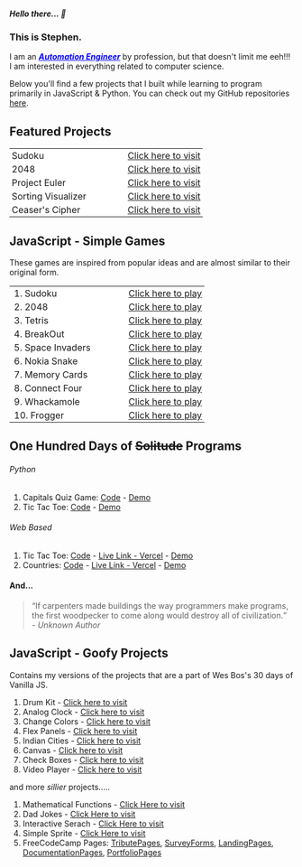 ##### Hello there... 👋

### This is Stephen.

I am an ***<a style="color:blue !important; text-decoration-line: underline;" href="https://www.linkedin.com/in/stephenmarri" target="_blank">Automation Engineer</a>*** by profession, but that doesn't limit me eeh!!! I am interested in everything related to computer science.

Below you'll find a few projects that I built while learning to program primarily in JavaScript & Python. You can check out my GitHub repositories <a href="https://github.com/stephenmarri" target="_blank">here</a>.

## Featured Projects

<table>
  <tr style="border:0 !important;background-color: white !important;"><td style="border:0 !important; padding:2px 4px !important;width:60%">Sudoku</td><td style="border:0 !important; padding:2px 4px !important"><a href="https://stephenmarri.github.io/games/sudoku/" target="_blank">Click here to visit</a></td></tr>
  <tr style="border:0 !important;background-color: white !important;"><td style="border:0 !important; padding:2px 4px !important">2048</td><td style="border:0 !important; padding:2px 4px !important"><a href="https://stephenmarri.github.io/games/2048/" target="_blank">Click here to visit</a></td></tr>
  <tr style="border:0 !important;background-color: white !important;"><td style="border:0 !important; padding:2px 4px !important">Project Euler</td><td style="border:0 !important; padding:2px 4px !important"><a href="https://stephenmarri.github.io/project_euler/site/" target="_blank">Click here to visit</a></td></tr>
  <tr style="border:0 !important;background-color: white !important;"><td style="border:0 !important; padding:2px 4px !important">Sorting Visualizer</td><td style="border:0 !important; padding:2px 4px !important"><a href="https://stephenmarri.github.io/js_projects/sortingVisualizer/" target="_blank">Click here to visit</a></td></tr>
  <tr style="border:0 !important;background-color: white !important;"><td style="border:0 !important; padding:2px 4px !important">Ceaser's Cipher</td><td style="border:0 !important; padding:2px 4px !important"><a href="https://stephenmarri.github.io/js_projects/ciphers/" target="_blank">Click here to visit</a></td></tr> 
</table>



## JavaScript - Simple Games

These games are inspired from popular ideas and are almost similar to their original form.

<table >
<tr style="border:0 !important;background-color: white !important;"><td style="border:0 !important; padding:2px 8px !important;width:60%">1. Sudoku</td><td style="border:0;padding:2px 4px !important"><a href="https://stephenmarri.github.io/games/sudoku/" target="_blank">Click here to play</a></td></tr>
<tr style="border:0 !important;background-color: white !important;"><td style="border:0 !important; padding:2px 8px !important;">2. 2048</td><td style="border:0;padding:2px 4px !important"><a href="https://stephenmarri.github.io/games/2048/" target="_blank">Click here to play</a></td></tr>
<tr style="border:0 !important;background-color: white !important;"><td style="border:0 !important; padding:2px 8px !important;">3. Tetris</td><td style="border:0;padding:2px 4px !important"><a href="https://stephenmarri.github.io/games/tetris/" target="_blank">Click here to play</a></td></tr>
<tr style="border:0 !important;background-color: white !important;"><td style="border:0 !important; padding:2px 8px !important;">4. BreakOut</td><td style="border:0;padding:2px 4px !important"><a href="https://stephenmarri.github.io/games/breakout/" target="_blank">Click here to play</a></td></tr>
<tr style="border:0 !important;background-color: white !important;"><td style="border:0 !important; padding:2px 8px !important;">5. Space Invaders</td><td style="border:0;padding:2px 4px !important"><a href="https://stephenmarri.github.io/games/spaceInvaders/" target="_blank">Click here to play</a></td></tr>
<tr style="border:0 !important;background-color: white !important;"><td style="border:0 !important; padding:2px 8px !important;">6. Nokia Snake</td><td style="border:0;padding:2px 4px !important"><a href="https://stephenmarri.github.io/games/nokiasnake/" target="_blank">Click here to play</a></td></tr>
<tr style="border:0 !important;background-color: white !important;"><td style="border:0 !important; padding:2px 8px !important;">7. Memory Cards</td><td style="border:0;padding:2px 4px !important"><a href="https://stephenmarri.github.io/games/memoryCards/" target="_blank">Click here to play</a></td></tr>
<tr style="border:0 !important;background-color: white !important;"><td style="border:0 !important; padding:2px 8px !important;">8. Connect Four</td><td style="border:0;padding:2px 4px !important"><a href="https://stephenmarri.github.io/games/connectfour/" target="_blank">Click here to play</a></td></tr>
<tr style="border:0 !important;background-color: white !important;"><td style="border:0 !important; padding:2px 8px !important;">9. Whackamole</td><td style="border:0;padding:2px 4px !important"><a href="https://stephenmarri.github.io/games/whackamole/" target="_blank">Click here to play</a></td></tr>
<tr style="border:0 !important;background-color: white !important;"><td style="border:0 !important; padding:2px 8px !important;">10. Frogger</td><td style="border:0;padding:2px 4px !important"><a href="https://stephenmarri.github.io/games/frogger/" target="_blank">Click here to play</a></td></tr>
</table>
  
## One Hundred Days of ~~Solitude~~  Programs
###### Python
1. Capitals Quiz Game: <a href="https://github.com/stephenmarri/100-Projects/tree/main/python/01.CapitalsQuiz" target="_blank">Code</a> - <a href="https://github.com/stephenmarri/100-Projects/blob/main/python/01.CapitalsQuiz/demo.gif?raw=true?raw=true" target="_blank">Demo</a> 
2. Tic Tac Toe: <a href="https://github.com/stephenmarri/100-Projects/tree/main/python/02.TicTacToe" target="_blank">Code</a> - <a href="https://github.com/stephenmarri/100-Projects/blob/main/python/01.CapitalsQuiz/demo.gif?raw=true?raw=true" target="_blank">Demo</a>

###### Web Based
1. Tic Tac Toe: <a href="https://github.com/stephenmarri/100-Projects/tree/main/javascript/01.TicTacToe/TicTacToe" target="_blank">Code</a> - <a href="https://100projects-01-tictactoe-git-main-stephenmarris-projects.vercel.app/" target="_blank">Live Link - Vercel</a> - <a href="https://github.com/stephenmarri/100-Projects/blob/main/javascript/01.TicTacToe/TicTacToe/public/demo.gif?raw=true" target="_blank">Demo</a>
2. Countries: <a href="https://github.com/stephenmarri/100-Projects/blob/main/javascript/2.CapitalsQuiz" target="_blank">Code</a> - <a href="https://100projects-02-countriesquiz.vercel.app/" target="_blank">Live Link - Vercel</a> - <a href="https://github.com/stephenmarri/100-Projects/blob/main/javascript/2.CapitalsQuiz/public/demo.gif?raw=true" target="_blank">Demo</a>


#### And...
> <q>If carpenters made buildings the way programmers make programs, the first woodpecker to come along would destroy all of civilization.</q><br><em>- Unknown Author</em>

## JavaScript - Goofy Projects
  Contains my versions of the projects that are a part of Wes Bos's 30 days of Vanilla JS.
   1. Drum Kit -  <a href="https://stephenmarri.github.io/JavaScript30/01-DrumKit/" target="_blank">Click here to visit</a>
   2. Analog Clock -  <a href="https://stephenmarri.github.io/JavaScript30/02-AnalogClock/index.html" target="_blank">Click here to visit</a>
   3. Change Colors -  <a href="https://stephenmarri.github.io/JavaScript30/03-CSSVariables/" target="_blank">Click here to visit</a>
   4. Flex Panels -  <a href="https://stephenmarri.github.io/JavaScript30/05-FlexPanels/index.html" target="_blank">Click here to visit</a>
   5. Indian Cities -  <a href="https://stephenmarri.github.io/JavaScript30/06-TypeAhead/" target="_blank">Click here to visit</a>
   6. Canvas -  <a href="https://stephenmarri.github.io/JavaScript30/08-Canvas/" target="_blank">Click here to visit</a>
   7. Check Boxes -  <a href="https://stephenmarri.github.io/JavaScript30/10-CheckBoxes/" target="_blank">Click here to visit</a>
   8. Video Player -  <a href="https://stephenmarri.github.io/JavaScript30/11-VideoPlayer/" target="_blank">Click here to visit</a>

   
  and more *sillier* projects.....
   1. Mathematical Functions - <a href="https://stephenmarri.github.io/js_projects/mathFunctions/" target="_blank">Click Here to visit</a>
   2. Dad Jokes - <a href="https://stephenmarri.github.io/singletons/randomDadJokes/" target="_blank">Click Here to visit</a>
   3. Interactive Serach - <a href="https://stephenmarri.github.io/singletons/interactiveSearchBox/" target="_blank">Click Here to visit</a>
   4. Simple Sprite - <a href="https://stephenmarri.github.io/singletons/sprites/index.html" target="_blank">Click Here to visit</a>  
   5. FreeCodeCamp Pages: [TributePages](https://stephenmarri.github.io/fcc/tributePages/), [SurveyForms](https://stephenmarri.github.io/fcc/surveyForms/), [LandingPages](https://stephenmarri.github.io/fcc/landingPages/), [DocumentationPages](https://stephenmarri.github.io/fcc/documentationPages/), [PortfolioPages](https://stephenmarri.github.io/fcc/portfolioPages/)


